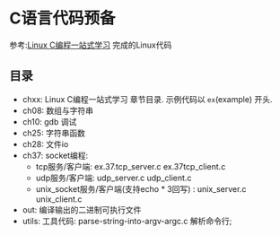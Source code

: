 # C语言代码预备

参考:[Linux C编程一站式学习](http://akaedu.github.io/book/) 完成的Linux代码

## 目录

- chxx: Linux C编程一站式学习 章节目录. 示例代码以 `ex`(example) 开头.
- ch08: 数组与字符串
- ch10: gdb 调试
- ch25: 字符串函数
- ch28: 文件io
- ch37: socket编程: 
    * tcp服务/客户端: ex.37.tcp_server.c ex.37tcp_client.c
    * udp服务/客户端: udp_server.c udp_client.c
    * unix_socket服务/客户端(支持echo * 3回写) : unix_server.c unix_client.c
- out:  编译输出的二进制可执行文件 
- utils: 工具代码: parse-string-into-argv-argc.c 解析命令行; 
